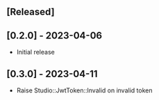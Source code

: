 ## [Released]

## [0.2.0] - 2023-04-06

- Initial release

## [0.3.0] - 2023-04-11

- Raise Studio::JwtToken::Invalid on invalid token
